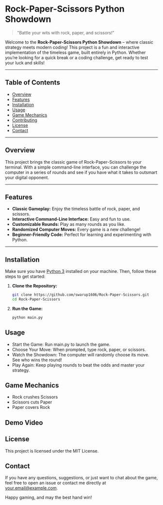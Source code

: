 # Rock-Paper-Scissors Python Showdown

> "Battle your wits with rock, paper, and scissors!"  

Welcome to the **Rock-Paper-Scissors Python Showdown** – where classic strategy meets modern coding! This project is a fun and interactive implementation of the timeless game, built entirely in Python. Whether you’re looking for a quick break or a coding challenge, get ready to test your luck and skills!

---

## Table of Contents

- [Overview](#overview)
- [Features](#features)
- [Installation](#installation)
- [Usage](#usage)
- [Game Mechanics](#game-mechanics)
- [Contributing](#contributing)
- [License](#license)
- [Contact](#contact)

---

## Overview

This project brings the classic game of Rock-Paper-Scissors to your terminal. With a simple command-line interface, you can challenge the computer in a series of rounds and see if you have what it takes to outsmart your digital opponent.

---

## Features

- **Classic Gameplay:** Enjoy the timeless battle of rock, paper, and scissors.
- **Interactive Command-Line Interface:** Easy and fun to use.
- **Customizable Rounds:** Play as many rounds as you like.
- **Randomized Computer Moves:** Every game is a new challenge!
- **Beginner-Friendly Code:** Perfect for learning and experimenting with Python.

---

## Installation

Make sure you have [Python 3](https://www.python.org/downloads/) installed on your machine. Then, follow these steps to get started:

1. **Clone the Repository:**

   ```bash
   git clone https://github.com/swarup1606/Rock-Paper-Scissors.git
   cd Rock-Paper-Scissors

2. **Run the Game:**
   ```bash
   python main.py

## Usage
- Start the Game: Run main.py to launch the game.
- Choose Your Move: When prompted, type rock, paper, or scissors.
- Watch the Showdown: The computer will randomly choose its move. See who wins the round!
- Play Again: Keep playing rounds to beat the odds and master your strategy.

## Game Mechanics
- Rock crushes Scissors
- Scissors cuts Paper
- Paper covers Rock

## Demo Video


## License
This project is licensed under the MIT License.

## Contact
If you have any questions, suggestions, or just want to chat about the game, feel free to open an issue or contact me directly at your.email@example.com.

Happy gaming, and may the best hand win!
